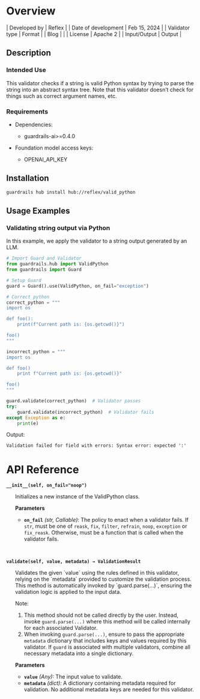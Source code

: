 # Overview

| Developed by | Reflex |
| Date of development | Feb 15, 2024 |
| Validator type | Format |
| Blog |  |
| License | Apache 2 |
| Input/Output | Output |

## Description

### Intended Use
This validator checks if a string is valid Python syntax by trying to parse the string into an abstract syntax tree. Note that this validator doesn’t check for things such as correct argument names, etc.

### Requirements

* Dependencies:
	- guardrails-ai>=0.4.0

* Foundation model access keys:
	- OPENAI_API_KEY

## Installation

```bash
guardrails hub install hub://reflex/valid_python
```

## Usage Examples

### Validating string output via Python

In this example, we apply the validator to a string output generated by an LLM.

```python
# Import Guard and Validator
from guardrails.hub import ValidPython
from guardrails import Guard

# Setup Guard
guard = Guard().use(ValidPython, on_fail="exception")

# Correct python
correct_python = """
import os

def foo():
    print(f"Current path is: {os.getcwd()}")

foo()
"""

incorrect_python = """
import os

def foo()
    print f"Current path is: {os.getcwd()}"

foo()
"""

guard.validate(correct_python)  # Validator passes
try:
    guard.validate(incorrect_python)  # Validator fails
except Exception as e:
    print(e)
```
Output:
```console
Validation failed for field with errors: Syntax error: expected ':'
```

# API Reference

**`__init__(self, on_fail="noop")`**
<ul>
Initializes a new instance of the ValidPython class.

**Parameters**
- **`on_fail`** *(str, Callable)*: The policy to enact when a validator fails.  If `str`, must be one of `reask`, `fix`, `filter`, `refrain`, `noop`, `exception` or `fix_reask`. Otherwise, must be a function that is called when the validator fails.
</ul>
<br/>

**`validate(self, value, metadata) → ValidationResult`**
<ul>
Validates the given `value` using the rules defined in this validator, relying on the `metadata` provided to customize the validation process. This method is automatically invoked by `guard.parse(...)`, ensuring the validation logic is applied to the input data.

Note:

1. This method should not be called directly by the user. Instead, invoke `guard.parse(...)` where this method will be called internally for each associated Validator.
2. When invoking `guard.parse(...)`, ensure to pass the appropriate `metadata` dictionary that includes keys and values required by this validator. If `guard` is associated with multiple validators, combine all necessary metadata into a single dictionary.

**Parameters**
- **`value`** *(Any):* The input value to validate.
- **`metadata`** *(dict):* A dictionary containing metadata required for validation. No additional metadata keys are needed for this validator.
</ul>
